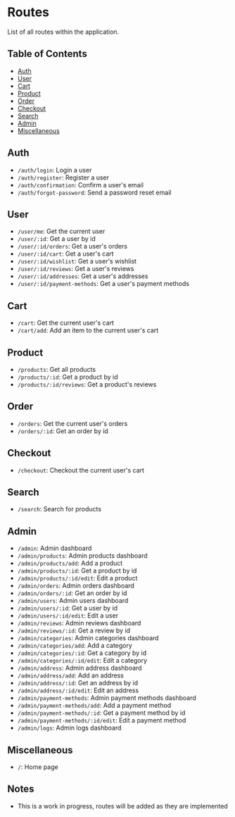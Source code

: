 # Routes

List of all routes within the application.

## Table of Contents

- [Auth](#auth)
- [User](#user)
- [Cart](#cart)
- [Product](#product)
- [Order](#order)
- [Checkout](#checkout)
- [Search](#search)
- [Admin](#admin)
- [Miscellaneous](#miscellaneous)

## Auth

- `/auth/login`: Login a user
- `/auth/register`: Register a user
- `/auth/confirmation`: Confirm a user's email
- `/auth/forgot-password`: Send a password reset email

## User

- `/user/me`: Get the current user
- `/user/:id`: Get a user by id
- `/user/:id/orders`: Get a user's orders
- `/user/:id/cart`: Get a user's cart
- `/user/:id/wishlist`: Get a user's wishlist
- `/user/:id/reviews`: Get a user's reviews
- `/user/:id/addresses`: Get a user's addresses
- `/user/:id/payment-methods`: Get a user's payment methods

## Cart

- `/cart`: Get the current user's cart
- `/cart/add`: Add an item to the current user's cart

## Product

- `/products`: Get all products
- `/products/:id`: Get a product by id
- `/products/:id/reviews`: Get a product's reviews

## Order

- `/orders`: Get the current user's orders
- `/orders/:id`: Get an order by id

## Checkout

- `/checkout`: Checkout the current user's cart

## Search

- `/search`: Search for products

## Admin

- `/admin`: Admin dashboard
- `/admin/products`: Admin products dashboard
- `/admin/products/add`: Add a product
- `/admin/products/:id`: Get a product by id
- `/admin/products/:id/edit`: Edit a product
- `/admin/orders`: Admin orders dashboard
- `/admin/orders/:id`: Get an order by id
- `/admin/users`: Admin users dashboard
- `/admin/users/:id`: Get a user by id
- `/admin/users/:id/edit`: Edit a user
- `/admin/reviews`: Admin reviews dashboard
- `/admin/reviews/:id`: Get a review by id
- `/admin/categories`: Admin categories dashboard
- `/admin/categories/add`: Add a category
- `/admin/categories/:id`: Get a category by id
- `/admin/categories/:id/edit`: Edit a category
- `/admin/address`: Admin address dashboard
- `/admin/address/add`: Add an address
- `/admin/address/:id`: Get an address by id
- `/admin/address/:id/edit`: Edit an address
- `/admin/payment-methods`: Admin payment methods dashboard
- `/admin/payment-methods/add`: Add a payment method
- `/admin/payment-methods/:id`: Get a payment method by id
- `/admin/payment-methods/:id/edit`: Edit a payment method
- `/admin/logs`: Admin logs dashboard

## Miscellaneous

- `/`: Home page

## Notes

- This is a work in progress, routes will be added as they are implemented

